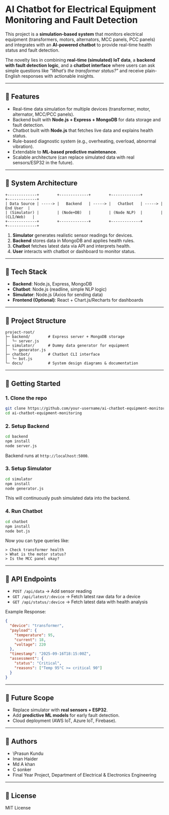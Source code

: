 # AI Chatbot for Electrical Equipment Monitoring and Fault Detection

This project is a **simulation-based system** that monitors electrical equipment (transformers, motors, alternators, MCC panels, PCC panels) and integrates with an **AI-powered chatbot** to provide real-time health status and fault detection.

The novelty lies in combining **real-time (simulated) IoT data**, a **backend with fault detection logic**, and a **chatbot interface** where users can ask simple questions like *"What’s the transformer status?"* and receive plain-English responses with actionable insights.

---

## 🔹 Features

* Real-time data simulation for multiple devices (transformer, motor, alternator, MCC/PCC panels).
* Backend built with **Node.js + Express + MongoDB** for data storage and fault detection.
* Chatbot built with **Node.js** that fetches live data and explains health status.
* Rule-based diagnostic system (e.g., overheating, overload, abnormal vibration).
* Extendable to **ML-based predictive maintenance**.
* Scalable architecture (can replace simulated data with real sensors/ESP32 in the future).

---

## 🔹 System Architecture

```
+-------------+        +-------------+        +-------------+        +-------------+
| Data Source | -----> |   Backend   | -----> |   Chatbot   | -----> |   End User  |
| (Simulator) |        | (Node+DB)   |        | (Node NLP)  |        | (CLI/Web)   |
+-------------+        +-------------+        +-------------+        +-------------+
```

1. **Simulator** generates realistic sensor readings for devices.
2. **Backend** stores data in MongoDB and applies health rules.
3. **Chatbot** fetches latest data via API and interprets health.
4. **User** interacts with chatbot or dashboard to monitor status.

---

## 🔹 Tech Stack

* **Backend**: Node.js, Express, MongoDB
* **Chatbot**: Node.js (readline, simple NLP logic)
* **Simulator**: Node.js (Axios for sending data)
* **Frontend (Optional)**: React + Chart.js/Recharts for dashboards

---

## 🔹 Project Structure

```
project-root/
├─ backend/        # Express server + MongoDB storage
│  └─ server.js
├─ simulator/      # Dummy data generator for equipment
│  └─ generator.js
├─ chatbot/        # Chatbot CLI interface
│  └─ bot.js
└─ docs/           # System design diagrams & documentation
```

---

## 🔹 Getting Started

### 1. Clone the repo

```bash
git clone https://github.com/your-username/ai-chatbot-equipment-monitoring.git
cd ai-chatbot-equipment-monitoring
```

### 2. Setup Backend

```bash
cd backend
npm install
node server.js
```

Backend runs at `http://localhost:5000`.

### 3. Setup Simulator

```bash
cd simulator
npm install
node generator.js
```

This will continuously push simulated data into the backend.

### 4. Run Chatbot

```bash
cd chatbot
npm install
node bot.js
```

Now you can type queries like:

```
> Check transformer health
> What is the motor status?
> Is the MCC panel okay?
```

---

## 🔹 API Endpoints

* `POST /api/data` → Add sensor reading
* `GET /api/latest/:device` → Fetch latest raw data for a device
* `GET /api/status/:device` → Fetch latest data with health analysis

Example Response:

```json
{
  "device": "transformer",
  "payload": {
    "temperature": 95,
    "current": 18,
    "voltage": 220
  },
  "timestamp": "2025-09-16T18:15:00Z",
  "assessment": {
    "status": "Critical",
    "reasons": ["Temp 95°C >= critical 90"]
  }
}
```

---

## 🔹 Future Scope

* Replace simulator with **real sensors + ESP32**.
* Add **predictive ML models** for early fault detection.
* Cloud deployment (AWS IoT, Azure IoT, Firebase).

  
---

## 🔹 Authors

* \Prasun Kundu
* Iman Haider
* Md A khan
* C sonker
* Final Year Project, Department of Electrical & Electronics Engineering

---

## 🔹 License

MIT License

                                                  
